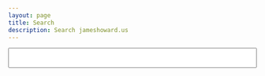 ```yaml
---
layout: page
title: Search
description: Search jameshoward.us
---
```


<style type="text/css">
.main {
  width: 100%;
}
#search-input {
  width: 100%;
  font-size: 1.2em;
  padding: .5em;
}
.search-results b {
  background-color: #f2daa6;
}
.search-preview {
  margin-bottom: 2em;
}

.single .main a, .single .main h2 {
  border-bottom: none;
}
</style>
<input type="search" id="search-input">
<div class="search-results">
<section>
<h3 class="toc-line"><a target="_blank"></a><span class="dots"></span><span class="page-num small"></span></h3>
<h5 class="search-date"></h5>
<div class="search-preview"></div>
</section>
</div>
<script src="https://cdn.jsdelivr.net/npm/fuse.js@6.6.2" defer></script>
<script src="/assets/js/search.js" defer></script>

